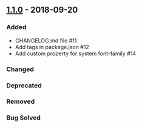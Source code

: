 ## [1.1.0](https://github.com/barcia/standarize/releases/tag/v1.1.0) - 2018-09-20
### Added
- CHANGELOG.md file #11
- Add tags in package.json #12
- Add custom property for system font-family #14

### Changed


### Deprecated

### Removed

### Bug Solved
